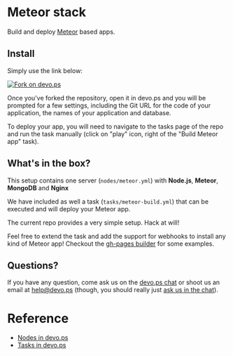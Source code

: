 # Meteor stack

Build and deploy [Meteor](http://docs.meteor.com/) based apps.

## Install

Simply use the link below:

[![Fork on devo.ps](https://app.devo.ps/assets/images/fork.png)](https://app.devo.ps/#/fork?git_url=https://github.com/devops-community/meteor.git)

Once you've forked the repository, open it in devo.ps and you will be prompted for a few settings, including the Git URL for the code of your application, the names of your application and database.

To deploy your app, you will need to navigate to the tasks page of the repo and run the task manually (click on "play" icon, right of the "Build Meteor app" task).

## What's in the box?

This setup contains one server (`nodes/meteor.yml`) with **Node.js**, **Meteor**, **MongoDB** and **Nginx**

We have included as well a task (`tasks/meteor-build.yml`) that can be executed and will deploy your Meteor app.

The current repo provides a very simple setup. Hack at will!

Feel free to extend the task and add the support for webhooks to install any kind of Meteor app! Checkout the [gh-pages builder](https://github.com/devops-community/gh-pages) for some examples.

## Questions?

If you have any question, come ask us on the [devo.ps chat](https://www.hipchat.com/gyHEHtsXZ) or shoot us an email at [help@devo.ps](mailto:help@devo.ps) (though, you should really just [ask us in the chat](https://www.hipchat.com/gyHEHtsXZ)).

# Reference

- [Nodes in devo.ps](http://docs.devo.ps/manual/nodes)
- [Tasks in devo.ps](http://docs.devo.ps/manual/tasks)
